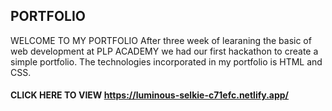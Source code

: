 ## PORTFOLIO
WELCOME TO MY PORTFOLIO
After three week of learaning the basic of web development at PLP ACADEMY we had our first hackathon to create a simple portfolio.
The technologies incorporated in my portfolio is HTML and CSS.
#### CLICK HERE TO VIEW  https://luminous-selkie-c71efc.netlify.app/
